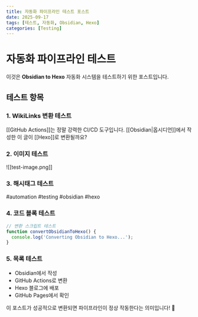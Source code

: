 ```yaml
---
title: 자동화 파이프라인 테스트 포스트
date: 2025-09-17
tags: [테스트, 자동화, Obsidian, Hexo]
categories: [Testing]
---
```


# 자동화 파이프라인 테스트

이것은 **Obsidian to Hexo** 자동화 시스템을 테스트하기 위한 포스트입니다.

## 테스트 항목

### 1. WikiLinks 변환 테스트
[[GitHub Actions]]는 정말 강력한 CI/CD 도구입니다.
[[Obsidian|옵시디언]]에서 작성한 이 글이 [[Hexo]]로 변환될까요?

### 2. 이미지 테스트
![[test-image.png]]

### 3. 해시태그 테스트
#automation #testing #obsidian #hexo

### 4. 코드 블록 테스트
```javascript
// 변환 스크립트 테스트
function convertObsidianToHexo() {
  console.log('Converting Obsidian to Hexo...');
}
```

### 5. 목록 테스트
- Obsidian에서 작성
- GitHub Actions로 변환
- Hexo 블로그에 배포
- GitHub Pages에서 확인

이 포스트가 성공적으로 변환되면 파이프라인이 정상 작동한다는 의미입니다! 🚀
